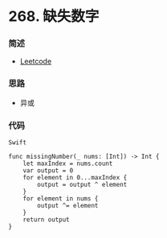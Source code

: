 # 268. 缺失数字

### 简述

- [Leetcode](https://leetcode-cn.com/problems/missing-number/)

### 思路

- 异或

### 代码

`Swift`

```
func missingNumber(_ nums: [Int]) -> Int {
    let maxIndex = nums.count
    var output = 0
    for element in 0...maxIndex {
        output = output ^ element
    }
    for element in nums {
        output ^= element
    }
    return output
}
```